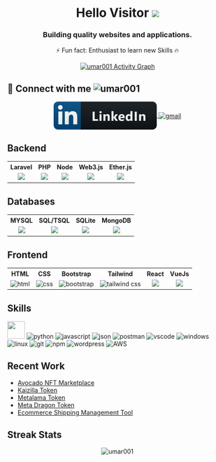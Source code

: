 <h1 align="center">
  Hello Visitor
  <img src="https://media.giphy.com/media/hvRJCLFzcasrR4ia7z/giphy.gif" width="30">
</h1>

<h3 align="center">Building quality websites and applications. </h3>

<!-- <p align="center"> 💼 Working at <a href="https://leadconcept.com/">LEADconcept Solution Leaders</a> </p>  -->
<p align="center"> ⚡ Fun fact: Enthusiast to learn new Skills 🔥 </p>

<p align="center">
  <a href="https://github-readme-stats.vercel.app/api/top-langs/?username=umar001&theme=radical&langs_count=8&layout=compact"><img alt="umar001 Activity Graph" src="https://github-readme-stats.vercel.app/api/top-langs/?username=umar001&theme=radical&langs_count=8&layout=compact"></a>
 </p>
 
 <h2>🔌 Connect with me <img src="https://komarev.com/ghpvc/?username=umar001&color=green" alt="umar001" /> </h2>
 
 <p align="center">
  <a href="https://www.linkedin.com/in/umar-naveed-10540a175/">
    <img align="center" src="https://github.com/ryihan/ryihan-material/blob/main/Icon/linkedin.svg" alt="linkedin" />
  </a>
  <a href="mailto:umarnaveed001@gmail.com">
    <img align="center" src="https://github.com/keikomori/icons-badges/blob/master/badges/Gmail/gmail.svg" alt="gmail" />
  </a>
<!--   <a href="https://stackoverflow.com/users/9658195/hassan-malik">
    <img align="center" src="https://github.com/keikomori/icons-badges/blob/master/badges/Stackoverflow/stackoverflow.svg" alt="stackoverflow" />
  </a> -->
</p>

<h2> Backend </h2>

<table class="mx-0">
  <tr>
    <th align="center">Laravel</th>
    <th align="center">PHP</th>
<!--     <th align="center">Django</th> -->
    <th align="center">Node</th>
    <th align="center">Web3.js</th>
    <th align="center">Ether.js</th>
  </tr>
  <tr>
    <td align="center">
      <img src="https://upload.wikimedia.org/wikipedia/commons/thumb/9/9a/Laravel.svg/1200px-Laravel.svg.png" height="60">
    </td>
    <td align="center">
      <img src="https://i0.wp.com/phpmagazine.net/wp-content/uploads/2020/09/php8.png?fit=420%2C206&ssl=1" height="60">
    </td>
<!--     <td align="center">
      <img src="https://img.icons8.com/color/50/000000/django.png" height="60">
    </td>  -->
    <td align="center">
      <img src="https://img.icons8.com/color/48/000000/nodejs.png" height="60">
    </td>  
    <td align="center">
      <img src="https://seeklogo.com/images/W/web3js-logo-62DEE79B50-seeklogo.com.png" height="60">
    </td> 
    <td align="center">
      <img src="https://res.cloudinary.com/divzjiip8/image/upload/v1624392472/logos/ethers_blue.png" height="60">
    </td> 
  </tr>
</table>

<h2> Databases </h2>

<table>
  <tr>
    <th align="center">MYSQL</th>
    <th align="center">SQL/TSQL</th>
    <th align="center">SQLite</th>
    <th align="center">MongoDB</th>
  </tr>
  <tr>
    <td align="center">
     <img src="https://img.icons8.com/color/48/000000/mysql-logo.png"/>
    </td>
    <td align="center">
     <img src="https://img.icons8.com/nolan/64/sql.png"/>
    </td>
    <td align="center">
      <img src="https://img.icons8.com/doodle/48/000000/feather.png"/>
    </td> 
    <td align="center">
     <img src="https://img.icons8.com/color/48/000000/mongodb.png"/>
    </td>  
  </tr>
</table>

<h2> Frontend </h2>

<table>
  <tr>
    <th align="center">HTML</th>
    <th align="center">CSS</th>
    <th align="center">Bootstrap</th>
    <th align="center">Tailwind</th>
    <th align="center">React</th>
    <th align="center">VueJs</th>
  </tr>
  <tr>
    <td align="center">
     <img src="https://img.icons8.com/nolan/64/html-5.png" alt="html" />
    </td>
    <td align="center">
     <img src="https://img.icons8.com/dusk/64/000000/css3.png" alt="css" />
    </td>
    <td align="center">
      <img src="https://img.icons8.com/color/48/000000/bootstrap.png" alt="bootstrap"/>
    </td> 
    <td align="center">
      <img src="https://tailwindcss.com/_next/static/media/tailwindcss-mark.cb8046c163f77190406dfbf4dec89848.svg" alt="tailwind css" />
    </td>  
    <td align="center">
      <img src="https://img.icons8.com/plasticine/48/000000/react.png"/>
    </td>
    <td align="center">
      <img src="https://img.icons8.com/color/48/000000/vue-js.png"/>
    </td>
  </tr>
</table>

<h2> Skills </h2>

<p>
  <span><img src="https://img.icons8.com/ios/50/000000/php-logo.png" width="40" height="40"></span>
  <span><img src="https://img.icons8.com/dusk/64/000000/python.png" width="40" height="40" alt="python"></span>
  <span><img src="https://img.icons8.com/dusk/64/000000/javascript.png" width="40" height="40" alt="javascript"></span>
  <span><img src="https://img.icons8.com/color/48/000000/json.png" width="40" height="40" alt="json"></span>
  <span><img src="https://img.icons8.com/dusk/64/000000/postman-api.png"  width="40" height="40" alt="postman"></span>
  <span><img src="https://github.com/keikomori/icons-badges/blob/master/icons/VSCode/vscode.svg" alt="vscode" width="40" height="40"></span>
  <span><img src="https://github.com/keikomori/icons-badges/blob/master/icons/Windows/windows.svg" alt="windows" width="40" height="40"></span>
  <span><img src="https://img.icons8.com/dusk/64/000000/linux.png" width="40" height="40" alt="linux"></span>
  <span><img src="https://github.com/keikomori/icons-badges/blob/master/icons/Git/git.svg" alt="git" width="40" height="40"alt="git"/></span>
  <span><img src="https://img.icons8.com/color/48/000000/npm.png" alt="npm" width="40" height="40"></span>
  <span><img src="https://github.com/keikomori/icons-badges/blob/master/icons/WordPress/wordpress.svg" alt="wordpress" width="40" height="40"/></span>
  <span><img src="https://img.icons8.com/color/72/amazon-web-services.png" alt="AWS" width="40" height="40"/></span>
</p>

<h2> Recent Work </h2>
<ul>
<li><a href="https://avonftmarket.io/">Avocado NFT Marketplace</a></li>
<li><a href="https://kaizilla.io/">Kaizilla Token</a></li>
<li><a href="https://metalama.io/">Metalama Token</a></li>
<li><a href="https://meta-dragon.quest/">Meta Dragon Token</a></li>
<li><a href="https://ecommerceshipping.io/">Ecommerce Shipping Management Tool</a></li>
</ul>

<h2>Streak Stats</h2>

<p align="center">
  <img src="http://github-readme-streak-stats.herokuapp.com?user=umar001&theme=dracula" alt="umar001" />
</p>
<!--
**umar001/umar001** is a ✨ _special_ ✨ repository because its `README.md` (this file) appears on your GitHub profile.**
-->
